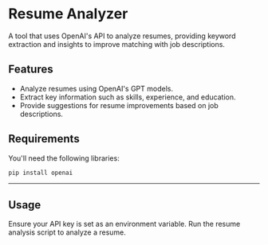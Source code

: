 # Resume Analyzer

A tool that uses OpenAI's API to analyze resumes, providing keyword extraction and insights to improve matching with job descriptions.

## Features

- Analyze resumes using OpenAI's GPT models.
- Extract key information such as skills, experience, and education.
- Provide suggestions for resume improvements based on job descriptions.

## Requirements

You'll need the following libraries:

```bash
pip install openai
```

---
## Usage
Ensure your API key is set as an environment variable.
Run the resume analysis script to analyze a resume.
